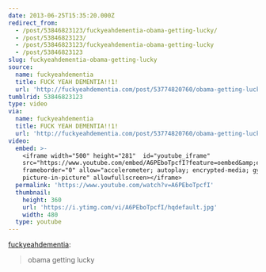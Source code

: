 ```yaml
---
date: 2013-06-25T15:35:20.000Z
redirect_from:
  - /post/53846823123/fuckyeahdementia-obama-getting-lucky/
  - /post/53846823123/
  - /post/53846823123/fuckyeahdementia-obama-getting-lucky
  - /post/53846823123
slug: fuckyeahdementia-obama-getting-lucky
source:
  name: fuckyeahdementia
  title: FUCK YEAH DEMENTIA!!1!
  url: 'http://fuckyeahdementia.com/post/53774820760/obama-getting-lucky'
tumblrid: 53846823123
type: video
via:
  name: fuckyeahdementia
  title: FUCK YEAH DEMENTIA!!1!
  url: 'http://fuckyeahdementia.com/post/53774820760/obama-getting-lucky'
video:
  embed: >-
    <iframe width="500" height="281"  id="youtube_iframe"
    src="https://www.youtube.com/embed/A6PEboTpcfI?feature=oembed&amp;enablejsapi=1&amp;origin=https://safe.txmblr.com&amp;wmode=opaque"
    frameborder="0" allow="accelerometer; autoplay; encrypted-media; gyroscope;
    picture-in-picture" allowfullscreen></iframe>
  permalink: 'https://www.youtube.com/watch?v=A6PEboTpcfI'
  thumbnail:
    height: 360
    url: 'https://i.ytimg.com/vi/A6PEboTpcfI/hqdefault.jpg'
    width: 480
  type: youtube
---
```

<p><a href="http://fuckyeahdementia.com/post/53774820760/obama-getting-lucky" class="tumblr_blog">fuckyeahdementia</a>:</p>

<blockquote><p>obama getting lucky</p></blockquote>
